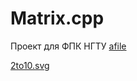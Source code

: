 # Matrix.cpp
Проект для ФПК НГТУ
[afile](http://htmlpreview.github.com?https://github.com/belomir/Matrix.cpp/blob/master/svg.svg)

[2to10.svg](http://htmlpreview.github.com?https://github.com/belomir/svg/blob/master/src/education/2to10.svg)
